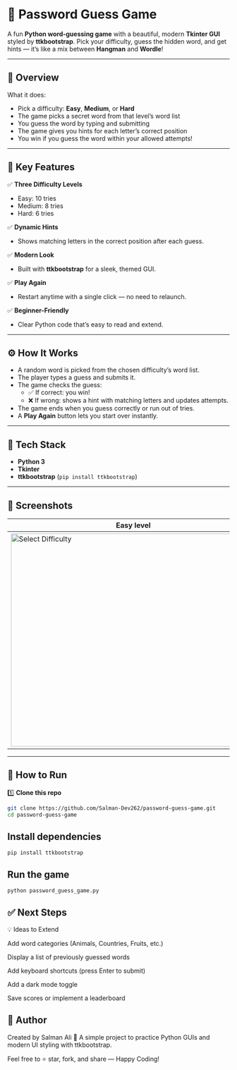 # 🔑 Password Guess Game

A fun **Python word-guessing game** with a beautiful, modern **Tkinter GUI** styled by **ttkbootstrap**. Pick your difficulty, guess the hidden word, and get hints — it’s like a mix between **Hangman** and **Wordle**!

---

## 📌 Overview

What it does:

- Pick a difficulty: **Easy**, **Medium**, or **Hard**
- The game picks a secret word from that level’s word list
- You guess the word by typing and submitting
- The game gives you hints for each letter’s correct position
- You win if you guess the word within your allowed attempts!

---

## 🚀 Key Features

✅ **Three Difficulty Levels**
- Easy: 10 tries
- Medium: 8 tries
- Hard: 6 tries

✅ **Dynamic Hints**
- Shows matching letters in the correct position after each guess.

✅ **Modern Look**
- Built with **ttkbootstrap** for a sleek, themed GUI.

✅ **Play Again**
- Restart anytime with a single click — no need to relaunch.

✅ **Beginner-Friendly**
- Clear Python code that’s easy to read and extend.

---

## ⚙️ How It Works

- A random word is picked from the chosen difficulty’s word list.
- The player types a guess and submits it.
- The game checks the guess:
  - ✅ If correct: you win!
  - ❌ If wrong: shows a hint with matching letters and updates attempts.
- The game ends when you guess correctly or run out of tries.
- A **Play Again** button lets you start over instantly.

---

## 🧰 Tech Stack

- **Python 3**
- **Tkinter**
- **ttkbootstrap** (`pip install ttkbootstrap`)

---

## 📸 Screenshots

| Easy level | Medium level | Hard level |
|-------------------|----------------------|--------------------|
| <img width="555" height="483" alt="Select Difficulty" src="https://github.com/user-attachments/assets/1f4f9a11-2998-46e1-844a-5ca0df564ffe" /> | <img width="550" height="483" alt="Guessing in Progress" src="https://github.com/user-attachments/assets/df7a360e-5525-48d6-b60b-57073cd17d6b" /> | <img width="555" height="486" alt="Game Over" src="https://github.com/user-attachments/assets/25767025-6cd3-4ae6-bfb4-6abcccb90f4b" /> |

---

## 🚀 How to Run

1️⃣ **Clone this repo**

```bash
git clone https://github.com/Salman-Dev262/password-guess-game.git
cd password-guess-game
```
## Install dependencies
```
pip install ttkbootstrap
```

## Run the game
```
python password_guess_game.py
```
## ✅ Next Steps
💡 Ideas to Extend

Add word categories (Animals, Countries, Fruits, etc.)

Display a list of previously guessed words

Add keyboard shortcuts (press Enter to submit)

Add a dark mode toggle

Save scores or implement a leaderboard

## 🙌 Author
Created by Salman Ali
📌 A simple project to practice Python GUIs and modern UI styling with ttkbootstrap.

Feel free to ⭐️ star, fork, and share — Happy Coding!

